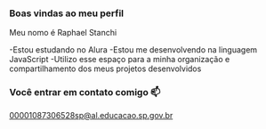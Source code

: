 ### Boas vindas ao meu perfil

Meu nomo é Raphael Stanchi

-Estou estudando no Alura
-Estou me desenvolvendo na linguagem JavaScript
-Utilizo esse espaço para a minha organização e compartilhamento dos meus projetos desenvolvidos

### Você entrar em contato comigo 📫

00001087306528sp@al.educacao.sp.gov.br
